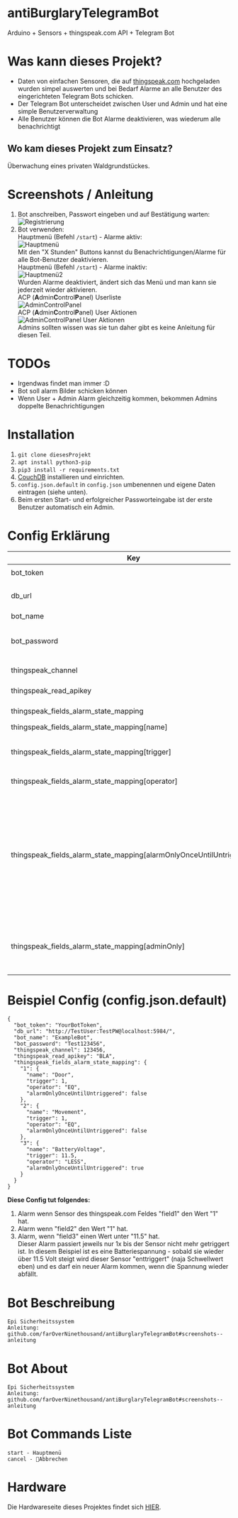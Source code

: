 # antiBurglaryTelegramBot
Arduino + Sensors + thingspeak.com API + Telegram Bot

# Was kann dieses Projekt?
* Daten von einfachen Sensoren, die auf [thingspeak.com](https://thingspeak.com/) hochgeladen wurden simpel auswerten und bei Bedarf Alarme an alle Benutzer des eingerichteten Telegram Bots schicken.
* Der Telegram Bot unterscheidet zwischen User und Admin und hat eine simple Benutzerverwaltung
* Alle Benutzer können die Bot Alarme deaktivieren, was wiederum alle benachrichtigt

## Wo kam dieses Projekt zum Einsatz?
Überwachung eines privaten Waldgrundstückes.

# Screenshots / Anleitung  
1. Bot anschreiben, Passwort eingeben und auf Bestätigung warten:  
![Registrierung](https://raw.githubusercontent.com/farOverNinethousand/antiBurglaryTelegramBot/main/Screenshots/Screen_0.png "Registrierung")  
2. Bot verwenden:  
Hauptmenü (Befehl `/start`) - Alarme aktiv:  
![Hauptmenü](https://raw.githubusercontent.com/farOverNinethousand/antiBurglaryTelegramBot/main/Screenshots/Screen_1.png "Hauptmenü")  
Mit den "X Stunden" Buttons kannst du Benachrichtigungen/Alarme für alle Bot-Benutzer deaktivieren.  
Hauptmenü (Befehl `/start`) - Alarme inaktiv:  
![Hauptmenü2](https://raw.githubusercontent.com/farOverNinethousand/antiBurglaryTelegramBot/main/Screenshots/Screen_1.1.png "Hauptmenü2")  
Wurden Alarme deaktiviert, ändert sich das Menü und man kann sie jederzeit wieder aktivieren.  
ACP (**A**dmin**C**ontrol**P**anel)  Userliste  
![AdminControlPanel](https://raw.githubusercontent.com/farOverNinethousand/antiBurglaryTelegramBot/main/Screenshots/Screen_2.png "AdminControlPanel")  
ACP (**A**dmin**C**ontrol**P**anel)  User Aktionen  
![AdminControlPanel User Aktionen](https://raw.githubusercontent.com/farOverNinethousand/antiBurglaryTelegramBot/main/Screenshots/Screen_3.png "AdminControlPanel User Aktionen")  
Admins sollten wissen was sie tun daher gibt es keine Anleitung für diesen Teil.

# TODOs
* Irgendwas findet man immer :D
* Bot soll alarm Bilder schicken können
* Wenn User + Admin Alarm gleichzeitig kommen, bekommen Admins doppelte Benachrichtigungen

# Installation
1. ``git clone diesesProjekt``
2. ``apt install python3-pip``
3. ``pip3 install -r requirements.txt``
4. [CouchDB](https://linuxize.com/post/how-to-install-couchdb-on-ubuntu-20-04/) installieren und einrichten.  
5. `config.json.default` in `config.json` umbenennen und eigene Daten eintragen (siehe unten).
6. Beim ersten Start- und erfolgreicher Passworteingabe ist der erste Benutzer automatisch ein Admin.

# Config Erklärung  
Key | Datentyp | Beschreibung | Beispiel
--- | --- | --- | ---
bot_token | String | Bot Token | `1234567890:HJDH-gh56urj6r5u6grhrkJO7Qw`
db_url | String | URL zur CouchDB Datenbank mitsamt Zugangsdaten | `http://username:pw@localhost:5984/`
bot_name | String | Name des Bots | `MyAntiBurglaryBot`
bot_password | String | Passwort, das User benötigen, um den Bot verwenden zu können. | `123456ABCabc`
thingspeak_channel | int | Thingspeak.com channelID | `123456`
thingspeak_read_apikey | String | Thingspeak.com read apikey | `FFFFGGGGHHHHTJLK`
thingspeak_fields_alarm_state_mapping | Map | Mapping für Sensordaten | `---`
thingspeak_fields_alarm_state_mapping[name] | String | Name des Sensors | `Test`
thingspeak_fields_alarm_state_mapping[trigger] | float | Ab welchem Wert soll dieser Sensor als getriggert gelten? | `3.15`
thingspeak_fields_alarm_state_mapping[operator] | String | Operator für den Triggerwert | `LESS`, `MORE`, `EQ`
thingspeak_fields_alarm_state_mapping[alarmOnlyOnceUntilUntriggered] | boolean  [Optional]  default=false | Ist dies ein Schwellwertsensor, der nach dem ersten Triggern nur einen Alarm auslösen darf bis er wieder nicht mehr getriggert ist?  Beispiel: Nur eine Warnung bei niedrigem Akkustand bis dieser wieder 'hoch' ist. | `true`
thingspeak_fields_alarm_state_mapping[adminOnly] | boolean  [Optional]  default=false | Sollen Alarme dieses Sensors nur an Admins rausgeschickt werden oder an alle Bot User? | `true`


# Beispiel Config (config.json.default)

```
{
  "bot_token": "YourBotToken",
  "db_url": "http://TestUser:TestPW@localhost:5984/",
  "bot_name": "ExampleBot",
  "bot_password": "Test123456",
  "thingspeak_channel": 123456,
  "thingspeak_read_apikey": "BLA",
  "thingspeak_fields_alarm_state_mapping": {
    "1": {
      "name": "Door",
      "trigger": 1,
      "operator": "EQ",
      "alarmOnlyOnceUntilUntriggered": false
    },
    "2": {
      "name": "Movement",
      "trigger": 1,
      "operator": "EQ",
      "alarmOnlyOnceUntilUntriggered": false
    },
    "3": {
      "name": "BatteryVoltage",
      "trigger": 11.5,
      "operator": "LESS",
      "alarmOnlyOnceUntilUntriggered": true
    }
  }
}
```

**Diese Config tut folgendes:**  
1. Alarm wenn Sensor des thingspeak.com Feldes "field1" den Wert "1" hat.
2. Alarm wenn "field2" den Wert "1" hat.
3. Alarm, wenn "field3" einen Wert unter "11.5" hat.  
Dieser Alarm passiert jeweils nur 1x bis der Sensor nicht mehr getriggert ist. 
   In diesem Beispiel ist es eine Batteriespannung - sobald sie wieder über 11.5 Volt steigt wird dieser Sensor "enttriggert" (naja Schwellwert eben) und es darf ein neuer Alarm kommen, wenn die Spannung wieder abfällt.
   
# Bot Beschreibung
```
Epi Sicherheitssystem
Anleitung: github.com/farOverNinethousand/antiBurglaryTelegramBot#screenshots--anleitung
```

# Bot About
```
Epi Sicherheitssystem
Anleitung: github.com/farOverNinethousand/antiBurglaryTelegramBot#screenshots--anleitung
```

# Bot Commands Liste
```
start - Hauptmenü
cancel - 🚫Abbrechen
```
   
# Hardware
Die Hardwareseite dieses Projektes findet sich [HIER](https://github.com/Kaistee93/AlarmSystem_ESP8266).